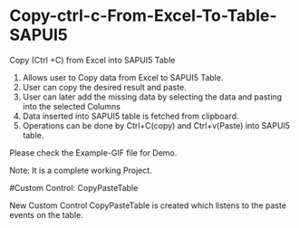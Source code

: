 # Copy-ctrl-c-From-Excel-To-Table-SAPUI5
Copy (Ctrl +C) from Excel into SAPUI5 Table

1. Allows user to Copy data from Excel to SAPUI5 Table.
2. User can copy the desired result and paste.
3. User can later add the missing data by selecting the data and pasting into the selected Columns
4. Data inserted into SAPUI5 table is fetched from clipboard.
5. Operations can be done by Ctrl+C(copy) and Ctrl+v(Paste) into SAPUI5 table.


Please check the Example-GIF file for Demo.

Note: It is a complete working Project.

#Custom Control: CopyPasteTable

New Custom Control CopyPasteTable is created which listens to the paste events on the table.
